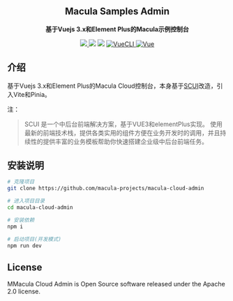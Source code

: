 <h2 align="center">Macula Samples Admin</h2>

<p align="center">
	<strong>基于Vuejs 3.x和Element Plus的Macula示例控制台</strong>
</p>

<p align="center">
    <a href="https://github.com/macula-projects/macula-samples/blob/main/LICENSE" target="_blank">
        <img src="https://img.shields.io/github/license/macula-projects/macula-samples.svg" >
    </a>
    <a>
         <img src="https://img.shields.io/npm/v/element-plus.svg" />
    </a>
    <a>
        <img src="https://img.shields.io/badge/node-%20%3E%3D%2016-47c219" >
    </a>
	<a href="https://v3.vuejs.org/" target="_blank">
		<img src="https://img.shields.io/badge/VueCLI-5-green" alt="VueCLI">
	</a>
	<a href="https://v3.vuejs.org/" target="_blank">
		<img src="https://img.shields.io/badge/Vue.js-3.x-green" alt="Vue">
	</a>
</p>


## 介绍

基于Vuejs 3.x和Element Plus的Macula Cloud控制台，本身基于[SCUI](https://gitee.com/lolicode/scui)改造，引入Vite和Pinia。

注：
> SCUI 是一个中后台前端解决方案，基于VUE3和elementPlus实现。 使用最新的前端技术栈，提供各类实用的组件方便在业务开发时的调用，并且持续性的提供丰富的业务模板帮助你快速搭建企业级中后台前端任务。

## 安装说明
```sh
# 克隆项目
git clone https://github.com/macula-projects/macula-cloud-admin

# 进入项目目录
cd macula-cloud-admin

# 安装依赖
npm i

# 启动项目(开发模式)
npm run dev
```

## License

MMacula Cloud Admin is Open Source software released under the Apache 2.0 license.